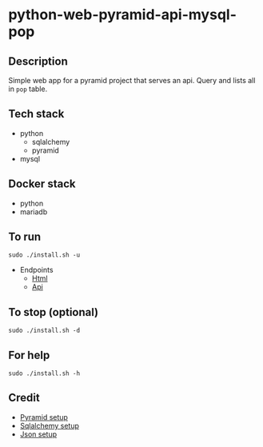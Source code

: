 # python-web-pyramid-api-mysql-pop

## Description
Simple web app for a pyramid project that
serves an api. Query and lists all in `pop`
table.

## Tech stack
- python
    - sqlalchemy
    - pyramid
- mysql

## Docker stack
- python
- mariadb

## To run
`sudo ./install.sh -u`
- Endpoints
    - [Html](http://localhost)
    - [Api](http://localhost/pop)

## To stop (optional)
`sudo ./install.sh -d`

## For help
`sudo ./install.sh -h`

## Credit
- [Pyramid setup](https://docs.pylonsproject.org/projects/pyramid/en/latest/index.html)
- [Sqlalchemy setup](https://docs.pylonsproject.org/projects/pyramid-cookbook/en/latest/database/sqlalchemy.html)
- [Json setup](https://docs.pylonsproject.org/projects/pyramid/en/latest/narr/renderers.html)
